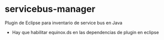 # servicebus-manager
Plugin de Eclipse para inventario de service bus en Java
- Hay que habilitar equinox.ds en las dependencias de plugin en eclipse
